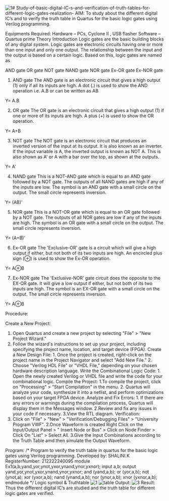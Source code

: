 ![1](https://github.com/shalinikannan23/Study-of-basic-digital-IC-s-and-verification-of-truth-tables-for-different-logic-gates-realization-/assets/118656529/78f29567-6a8d-4593-9021-8219e8046bc8)# Study-of-basic-digital-IC-s-and-verification-of-truth-tables-for-different-logic-gates-realization-
 AIM:
To study about the different digital IC’s and to verify the truth table in Quartus for the basic logic gates using Verilog programming.

Equipments Required:
Hardware – PCs, Cyclone II , USB flasher
Software – Quartus prime
Theory
Introduction
Logic gates are the basic building blocks of any digital system. Logic gates are electronic circuits having one or more than one input and only one output. The relationship between the input and the output is based on a certain logic. Based on this, logic gates are named as

AND gate
OR gate
NOT gate
NAND gate
NOR gate
Ex-OR gate
Ex-NOR gate
1) AND gate
The AND gate is an electronic circuit that gives a high output (1) only if all its inputs are high. A dot (.) is used to show the AND operation i.e. A.B or can be written as AB

Y= A.B

2) OR gate
The OR gate is an electronic circuit that gives a high output (1) if one or more of its inputs are high. A plus (+) is used to show the OR operation.

Y= A+B

3) NOT gate
The NOT gate is an electronic circuit that produces an inverted version of the input at its output. It is also known as an inverter. If the input variable is A, the inverted output is known as NOT A. This is also shown as A' or A with a bar over the top, as shown at the outputs.

Y= A'

4) NAND gate
This is a NOT-AND gate which is equal to an AND gate followed by a NOT gate. The outputs of all NAND gates are high if any of the inputs are low. The symbol is an AND gate with a small circle on the output. The small circle represents inversion.

Y= (AB)’

5) NOR gate
This is a NOT-OR gate which is equal to an OR gate followed by a NOT gate. The outputs of all NOR gates are low if any of the inputs are high. The symbol is an OR gate with a small circle on the output. The small circle represents inversion.

Y= (A+B)’

6) Ex-OR gate
The 'Exclusive-OR' gate is a circuit which will give a high output if either, but not both of its two inputs are high. An encircled plus sign (⊕) is used to show the Ex-OR operation.

Y= A⊕B

7) Ex-NOR gate
The 'Exclusive-NOR' gate circuit does the opposite to the EX-OR gate. It will give a low output if either, but not both of its two inputs are high. The symbol is an EX-OR gate with a small circle on the output. The small circle represents inversion.

Y= A⊕B

Procedure:

Create a New Project:
   1. Open Quartus and create a new project by selecting "File" > "New Project Wizard."
   2.  Follow the wizard's instructions to set up your project, including specifying the project name, location, and target device (FPGA).
 Create a New Design File:
    1. Once the project is created, right-click on the project name in the Project Navigator and select "Add New File."
    2. Choose "Verilog HDL File" or "VHDL File," depending on your chosen hardware description language.
 Write the Combinational Logic Code:
    1. Open the newly created Verilog or VHDL file and write the code for your combinational logic.
 Compile the Project:
    1.To compile the project, click on "Processing" > "Start Compilation" in the menu.
    2. Quartus will analyze your code, synthesize it into a netlist, and perform optimizations based on your target FPGA device.
Analyze and Fix Errors:
    1. If there are any errors or warnings during the compilation process, Quartus will display them in the Messages window.
    2.Review and fix any issues in your code if necessary.
    3.View the RTL diagram.
Verification:
   1. Click on "File" > "New" > "Verification/Debugging Files" > "University Program VWF".
   2.Once Waveform is created Right Click on the Input/Output Panel > " Insert Node or Bus" > Click on Node Finder > Click On "List" > Select All.
   3.Give the Input Combinations according to the Truth Table amd then simulate the Output Waveform.

Program:
/*
Program to verify the truth table in quartus for the basic logic gates using Verilog programming.
Developed by: SHALINI.K
RegisterNumber:  212222240095
module Ex1(a,b,yand,yor,ynot,yxor,ynand,ynor,yxnor);
input a,b;
output yand,yor,ynot,yxor,ynand,ynor,yxnor;
and (yand,a,b);
or (yor,a,b);
not (ynot,a);
xor (yxor,a,b);
nand (ynand,a,b);
nor (ynor,a,b);
xnor (yxnor,a,b);
endmodule
*/
Logic symbol & Truthtable
![1](https://github.com/shalinikannan23/Study-of-basic-digital-IC-s-and-verification-of-truth-tables-for-different-logic-gates-realization-/assets/118656529/b8395052-5d73-48a7-bab1-cd457ee4d32b)
![table](https://github.com/shalinikannan23/Study-of-basic-digital-IC-s-and-verification-of-truth-tables-for-different-logic-gates-realization-/assets/118656529/78e8b293-09fd-43e1-ad64-506ffb98802f)
Output:
![3](https://github.com/shalinikannan23/Study-of-basic-digital-IC-s-and-verification-of-truth-tables-for-different-logic-gates-realization-/assets/118656529/352598ba-dbea-4c1a-ba9b-ccdbcddb067b)
Result:
Thus the different digital IC’s are studied and the truth table for different logic gates are verified.
